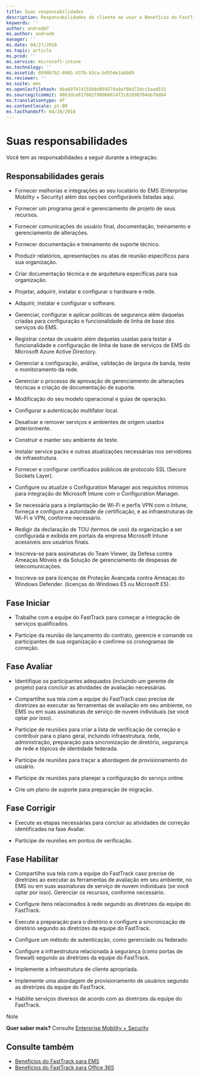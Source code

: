 ```yaml
---
title: Suas responsabilidades
description: Responsabilidades do cliente ao usar o Benefício do FastTrack Center
keywords: ''
author: andredm7
ms.author: andredm
manager: ''
ms.date: 04/27/2018
ms.topic: article
ms.prod: ''
ms.service: microsoft-intune
ms.technology: ''
ms.assetid: 0590b7b2-0965-437b-b3ca-bd55de1abb09
ms.reviewer: ''
ms.suite: ems
ms.openlocfilehash: bba697474155bbd85927da8af86d72dcc5aad531
ms.sourcegitcommit: 0863dce817862f00068614f2c62698784eb76d84
ms.translationtype: HT
ms.contentlocale: pt-BR
ms.lasthandoff: 04/28/2018
---
```

# <a name="your-responsibilities"></a>Suas responsabilidades

Você tem as responsabilidades a seguir durante a integração.

## <a name="general-responsibilities"></a>Responsabilidades gerais

-   Fornecer melhorias e integrações ao seu locatário do EMS (Enterprise Mobility + Security) além das opções configuráveis listadas aqui.

-   Fornecer um programa geral e gerenciamento de projeto de seus recursos.

-   Fornecer comunicações do usuário final, documentação, treinamento e gerenciamento de alterações.

-   Fornecer documentação e treinamento de suporte técnico.

-   Produzir relatórios, apresentações ou atas de reunião específicos para sua organização.

-   Criar documentação técnica e de arquitetura específicas para sua organização.

-   Projetar, adquirir, instalar e configurar o hardware e rede.

-   Adquirir, instalar e configurar o software.

-   Gerenciar, configurar e aplicar políticas de segurança além daquelas criadas para configuração e funcionalidade de linha de base dos serviços do EMS.

-   Registrar contas de usuário além daquelas usadas para testar a funcionalidade e configuração de linha de base de serviços de EMS do Microsoft Azure Active Directory.

-   Gerenciar a configuração, análise, validação de largura de banda, teste e monitoramento da rede.

-   Gerenciar o processo de aprovação de gerenciamento de alterações técnicas e criação de documentação de suporte.

-   Modificação do seu modelo operacional e guias de operação.

-   Configurar a autenticação multifator local.

-   Desativar e remover serviços e ambientes de origem usados anteriormente.

-   Construir e manter seu ambiente de teste.

-   Instalar service packs e outras atualizações necessárias nos servidores de infraestrutura.

-   Fornecer e configurar certificados públicos de protocolo SSL (Secure Sockets Layer).

-   Configure ou atualize o Configuration Manager aos requisitos mínimos para integração do Microsoft Intune com o Configuration Manager.

-   Se necessária para a implantação de Wi-Fi e perfis VPN com o Intune, forneça e configure a autoridade de certificação, e as infraestruturas de Wi-Fi e VPN, conforme necessário.

-   Redigir da declaração de TOU (termos de uso) da organização a ser configurada e exibida em portais da empresa Microsoft Intune acessíveis aos usuários finais.

-   Inscreva-se para assinaturas do Team Viewer, da Defesa contra Ameaças Móveis e da Solução de gerenciamento de despesas de telecomunicações.

-   Inscreva-se para licenças de Proteção Avançada contra Ameaças do Windows Defender. (licenças do Windows E5 ou Microsoft E5).

## <a name="initiate-phase"></a>Fase Iniciar

-   Trabalhe com a equipe do FastTrack para começar a integração de serviços qualificados.

-   Participe da reunião de lançamento do contrato, gerencie e comande os participantes de sua organização e confirme os cronogramas de correção.

## <a name="assess-phase"></a>Fase Avaliar

-   Identifique os participantes adequados (incluindo um gerente de projeto) para concluir as atividades de avaliação necessárias.

-   Compartilhe sua tela com a equipe do FastTrack caso precise de diretrizes ao executar as ferramentas de avaliação em seu ambiente, no EMS ou em suas assinaturas de serviço de nuvem individuais (se você optar por isso).

-   Participe de reuniões para criar a lista de verificação de correção e contribuir para o plano geral, incluindo infraestrutura, rede, administração, preparação para sincronização de diretório, segurança de rede e tópicos de identidade federada.

-   Participe de reuniões para traçar a abordagem de provisionamento do usuário.

-   Participe de reuniões para planejar a configuração do serviço online.

-   Crie um plano de suporte para preparação de migração.

## <a name="remediate-phase"></a>Fase Corrigir

-   Execute as etapas necessárias para concluir as atividades de correção identificadas na fase Avaliar.

-   Participe de reuniões em pontos de verificação.

## <a name="enable-phase"></a>Fase Habilitar

-   Compartilhe sua tela com a equipe do FastTrack caso precise de diretrizes ao executar as ferramentas de avaliação em seu ambiente, no EMS ou em suas assinaturas de serviço de nuvem individuais (se você optar por isso). Gerenciar os recursos, conforme necessário.

-   Configure itens relacionados à rede segundo as diretrizes da equipe do FastTrack.

-   Execute a preparação para o diretório e configure a sincronização de diretório segundo as diretrizes da equipe do FastTrack.

-   Configure um método de autenticação, como gerenciado ou federado. 

-   Configure a infraestrutura relacionada à segurança (como portas de firewall) segundo as diretrizes da equipe do FastTrack.

-   Implemente a infraestrutura de cliente apropriada.

-   Implemente uma abordagem de provisionamento de usuários segundo as diretrizes da equipe do FastTrack.

-   Habilite serviços diversos de acordo com as diretrizes da equipe do FastTrack.

> [!NOTE]
> **Quer saber mais?** Consulte [Enterprise Mobility + Security](https://www.microsoft.com/en-us/cloud-platform/enterprise-mobility)

## <a name="see-also"></a>Consulte também

- [Benefícios do FastTrack para EMS](fasttrack-center-benefit-for-enterprise-mobility-suite-ems.md)
- [Benefícios do FastTrack para Office 365](https://technet.microsoft.com/library/office-365-onboarding-benefit.aspx)

